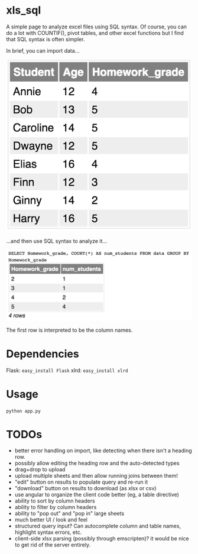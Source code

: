 # xls_sql

A simple page to analyze excel files using SQL syntax. Of course, you can do a lot with COUNTIF(), pivot tables, and other excel functions but I find that SQL syntax is often simpler.

In brief, you can import data...

![input data](docs/data.png)

...and then use SQL syntax to analyze it...

![results](docs/result.png)

The first row is interpreted to be the column names.

# Dependencies

Flask: `easy_install Flask`
xlrd: `easy_install xlrd`

# Usage

`python app.py`

# TODOs

- better error handling on import, like detecting when there isn't a heading row.
- possibly allow editing the heading row and the auto-detected types
- drag+drop to upload
- upload multiple sheets and then allow running joins between them!
- "edit" button on results to populate query and re-run it
- "download" button on results to download (as xlsx or csv)
- use angular to organize the client code better (eg, a table directive)
- ability to sort by column headers
- ability to filter by column headers
- ability to "pop out" and "pop in" large sheets
- much better UI / look and feel
- structured query input? Can autocomplete column and table names, highlight syntax errors, etc.
- client-side xlsx parsing (possibly through emscripten)? it would be nice to get rid of the server entirely.
